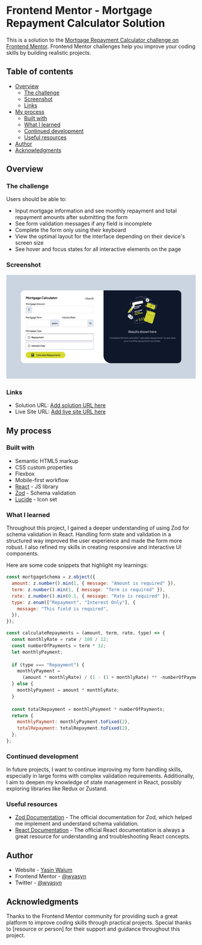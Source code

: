 # Frontend Mentor - Mortgage Repayment Calculator Solution

This is a solution to the [Mortgage Repayment Calculator challenge on Frontend Mentor](https://www.frontendmentor.io/challenges/mortgage-repayment-calculator-Galx1LXK73). Frontend Mentor challenges help you improve your coding skills by building realistic projects.

## Table of contents

- [Overview](#overview)
  - [The challenge](#the-challenge)
  - [Screenshot](#screenshot)
  - [Links](#links)
- [My process](#my-process)
  - [Built with](#built-with)
  - [What I learned](#what-i-learned)
  - [Continued development](#continued-development)
  - [Useful resources](#useful-resources)
- [Author](#author)
- [Acknowledgments](#acknowledgments)

## Overview

### The challenge

Users should be able to:

- Input mortgage information and see monthly repayment and total repayment amounts after submitting the form
- See form validation messages if any field is incomplete
- Complete the form only using their keyboard
- View the optimal layout for the interface depending on their device's screen size
- See hover and focus states for all interactive elements on the page

### Screenshot

![()](./public/screenshot.png)

### Links

- Solution URL: [Add solution URL here](https://your-solution-url.com)
- Live Site URL: [Add live site URL here](https://your-live-site-url.com)

## My process

### Built with

- Semantic HTML5 markup
- CSS custom properties
- Flexbox
- Mobile-first workflow
- [React](https://reactjs.org/) - JS library
- [Zod](https://zod.dev/) - Schema validation
- [Lucide](https://lucide.dev/) - Icon set

### What I learned

Throughout this project, I gained a deeper understanding of using Zod for schema validation in React. Handling form state and validation in a structured way improved the user experience and made the form more robust. I also refined my skills in creating responsive and interactive UI components.

Here are some code snippets that highlight my learnings:

```js
const mortgageSchema = z.object({
  amount: z.number().min(1, { message: "Amount is required" }),
  term: z.number().min(1, { message: "Term is required" }),
  rate: z.number().min(0.1, { message: "Rate is required" }),
  type: z.enum(["Repayment", "Interest Only"], {
    message: "This field is required",
  }),
});
```

```js
const calculateRepayments = (amount, term, rate, type) => {
  const monthlyRate = rate / 100 / 12;
  const numberOfPayments = term * 12;
  let monthlyPayment;

  if (type === "Repayment") {
    monthlyPayment =
      (amount * monthlyRate) / (1 - (1 + monthlyRate) ** -numberOfPayments);
  } else {
    monthlyPayment = amount * monthlyRate;
  }

  const totalRepayment = monthlyPayment * numberOfPayments;
  return {
    monthlyPayment: monthlyPayment.toFixed(2),
    totalRepayment: totalRepayment.toFixed(2),
  };
};
```

### Continued development

In future projects, I want to continue improving my form handling skills, especially in large forms with complex validation requirements. Additionally, I aim to deepen my knowledge of state management in React, possibly exploring libraries like Redux or Zustand.

### Useful resources

- [Zod Documentation](https://zod.dev/) - The official documentation for Zod, which helped me implement and understand schema validation.
- [React Documentation](https://reactjs.org/docs/getting-started.html) - The official React documentation is always a great resource for understanding and troubleshooting React concepts.

## Author

- Website - [Yasin Walum](https://ywalum.com)
- Frontend Mentor - [@wyasyn](https://www.frontendmentor.io/profile/wyasyn)
- Twitter - [@wyasyn](https://www.twitter.com/wyasyn)

## Acknowledgments

Thanks to the Frontend Mentor community for providing such a great platform to improve coding skills through practical projects. Special thanks to [resource or person] for their support and guidance throughout this project.
